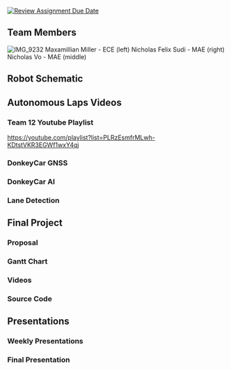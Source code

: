 [![Review Assignment Due Date](https://classroom.github.com/assets/deadline-readme-button-24ddc0f5d75046c5622901739e7c5dd533143b0c8e959d652212380cedb1ea36.svg)](https://classroom.github.com/a/M2_fO6fJ)

## Team Members

![IMG_9232](https://github.com/UCSD-ECEMAE-148/spring-2023-final-project-team-12/assets/130114883/d92e02f2-502b-45cb-a707-6ad5d4f0bbb0)
Maxamillian Miller - ECE (left)
Nicholas Felix Sudi - MAE (right)
Nicholas Vo - MAE (middle)


## Robot Schematic 


## Autonomous Laps Videos

### Team 12 Youtube Playlist
https://youtube.com/playlist?list=PLRzEsmfrMLwh-KDtstVKR3EGWf1wxY4qj
### DonkeyCar GNSS

### DonkeyCar AI

### Lane Detection

## Final Project

### Proposal

### Gantt Chart 

### Videos

### Source Code 

## Presentations

### Weekly Presentations 

### Final Presentation
